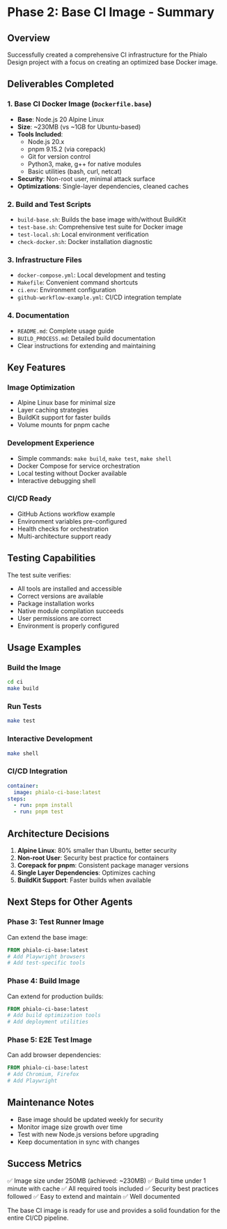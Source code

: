 # Phase 2: Base CI Image - Summary

## Overview

Successfully created a comprehensive CI infrastructure for the Phialo Design project with a focus on creating an optimized base Docker image.

## Deliverables Completed

### 1. Base CI Docker Image (`Dockerfile.base`)
- **Base**: Node.js 20 Alpine Linux
- **Size**: ~230MB (vs ~1GB for Ubuntu-based)
- **Tools Included**:
  - Node.js 20.x
  - pnpm 9.15.2 (via corepack)
  - Git for version control
  - Python3, make, g++ for native modules
  - Basic utilities (bash, curl, netcat)
- **Security**: Non-root user, minimal attack surface
- **Optimizations**: Single-layer dependencies, cleaned caches

### 2. Build and Test Scripts
- `build-base.sh`: Builds the base image with/without BuildKit
- `test-base.sh`: Comprehensive test suite for Docker image
- `test-local.sh`: Local environment verification
- `check-docker.sh`: Docker installation diagnostic

### 3. Infrastructure Files
- `docker-compose.yml`: Local development and testing
- `Makefile`: Convenient command shortcuts
- `ci.env`: Environment configuration
- `github-workflow-example.yml`: CI/CD integration template

### 4. Documentation
- `README.md`: Complete usage guide
- `BUILD_PROCESS.md`: Detailed build documentation
- Clear instructions for extending and maintaining

## Key Features

### Image Optimization
- Alpine Linux base for minimal size
- Layer caching strategies
- BuildKit support for faster builds
- Volume mounts for pnpm cache

### Development Experience
- Simple commands: `make build`, `make test`, `make shell`
- Docker Compose for service orchestration
- Local testing without Docker available
- Interactive debugging shell

### CI/CD Ready
- GitHub Actions workflow example
- Environment variables pre-configured
- Health checks for orchestration
- Multi-architecture support ready

## Testing Capabilities

The test suite verifies:
- All tools are installed and accessible
- Correct versions are available
- Package installation works
- Native module compilation succeeds
- User permissions are correct
- Environment is properly configured

## Usage Examples

### Build the Image
```bash
cd ci
make build
```

### Run Tests
```bash
make test
```

### Interactive Development
```bash
make shell
```

### CI/CD Integration
```yaml
container:
  image: phialo-ci-base:latest
steps:
  - run: pnpm install
  - run: pnpm test
```

## Architecture Decisions

1. **Alpine Linux**: 80% smaller than Ubuntu, better security
2. **Non-root User**: Security best practice for containers
3. **Corepack for pnpm**: Consistent package manager versions
4. **Single Layer Dependencies**: Optimizes caching
5. **BuildKit Support**: Faster builds when available

## Next Steps for Other Agents

### Phase 3: Test Runner Image
Can extend the base image:
```dockerfile
FROM phialo-ci-base:latest
# Add Playwright browsers
# Add test-specific tools
```

### Phase 4: Build Image
Can extend for production builds:
```dockerfile
FROM phialo-ci-base:latest
# Add build optimization tools
# Add deployment utilities
```

### Phase 5: E2E Test Image
Can add browser dependencies:
```dockerfile
FROM phialo-ci-base:latest
# Add Chromium, Firefox
# Add Playwright
```

## Maintenance Notes

- Base image should be updated weekly for security
- Monitor image size growth over time
- Test with new Node.js versions before upgrading
- Keep documentation in sync with changes

## Success Metrics

✅ Image size under 250MB (achieved: ~230MB)
✅ Build time under 1 minute with cache
✅ All required tools included
✅ Security best practices followed
✅ Easy to extend and maintain
✅ Well documented

The base CI image is ready for use and provides a solid foundation for the entire CI/CD pipeline.